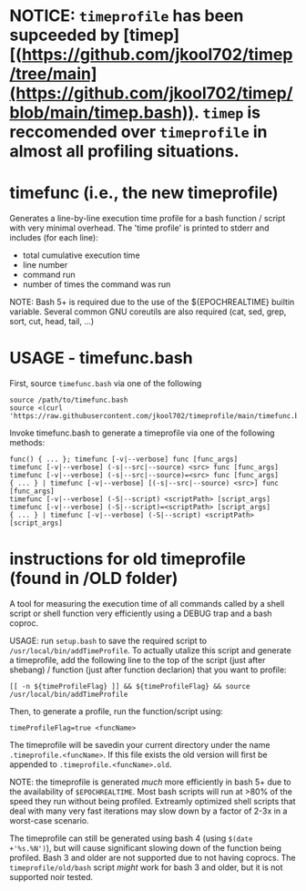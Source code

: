 # NOTICE: `timeprofile` has been supceeded by [timep][(https://github.com/jkool702/timep/tree/main](https://github.com/jkool702/timep/blob/main/timep.bash)). `timep` is reccomended over `timeprofile` in almost all profiling situations.

# timefunc (i.e., the new timeprofile)

Generates a line-by-line execution time profile for a bash function / script with very minimal overhead. The 'time profile' is printed to stderr and includes (for each line): 

* total cumulative execution time
* line number
* command run
* number of times the command was run

NOTE: Bash 5+ is required due to the use of the ${EPOCHREALTIME} builtin variable.
      Several common GNU coreutils are also required (cat, sed, grep, sort, cut, head, tail, ...)

# USAGE - timefunc.bash

First, source `timefunc.bash` via one of the following

    source /path/to/timefunc.bash
    source <(curl 'https://raw.githubusercontent.com/jkool702/timeprofile/main/timefunc.bash')

Invoke timefunc.bash to generate a timeprofile via one of the following methods:

    func() { ... }; timefunc [-v|--verbose] func [func_args]
    timefunc [-v|--verbose] (-s|--src|--source) <src> func [func_args]
    timefunc [-v|--verbose] (-s|--src|--source)=<src> func [func_args]
    { ... } | timefunc [-v|--verbose] [(-s|--src|--source) <src>] func [func_args]
    timefunc [-v|--verbose] (-S|--script) <scriptPath> [script_args]
    timefunc [-v|--verbose] (-S|--script)=<scriptPath> [script_args]
    { ... } | timefunc [-v|--verbose] (-S|--script) <scriptPath> [script_args]


# instructions for old timeprofile (found in /OLD folder)
A tool for measuring the execution time of all commands called by a shell script or shell function very efficiently using a DEBUG trap and a bash coproc.

USAGE: run `setup.bash` to save the required script to `/usr/local/bin/addTimeProfile`. To actually utalize this script and generate a timeprofile, add the following line to the top of the script (just after shebang) / function (just after function declarion) that you want to profile:

    [[ -n ${timeProfileFlag} ]] && ${timeProfileFlag} && source /usr/local/bin/addTimeProfile

Then, to generate a profile, run the function/script using:

    timeProfileFlag=true <funcName>

The timeprofile will be savedin your current directory under the name `.timeprofile.<funcName>`. If this file exists the old version will first be appended to `.timeprofile.<funcName>.old`.

NOTE: the timeprofile is generated *much* more efficiently in bash 5+ due to the availability of `$EPOCHREALTIME`. Most bash scripts will run at >80\% of the speed they run without being profiled. Extreamly optimized shell scripts that deal with many very fast iterations may slow down by a factor of 2-3x in a worst-case scenario. 

The timeprofile can still be generated using bash 4 (using `$(date +'%s.%N')`), but will cause significant slowing down of the function being profiled. Bash 3 and older are not supported due to not having coprocs. The `timeprofile/old/bash` script *might* work for bash 3 and older, but it is not supported noir tested.
